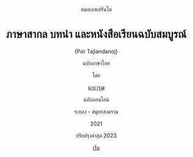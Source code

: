 <link href="markdown.css" rel="stylesheet">

<center>

หมอเอสเปรันโต

# ภาษาสากล บทนำ และหนังสือเรียนฉบับสมบูรณ์

{Por Tajlandanoj}


ฉบับภาษาไทย

โดย

[นายวรุฒ ]()

ฉบับออนไลน์

ระยอง - สมุทรสงคราม

2021 

ปรับปรุงล่าสุด 2023


[เริ่ม](./1)

</center>
